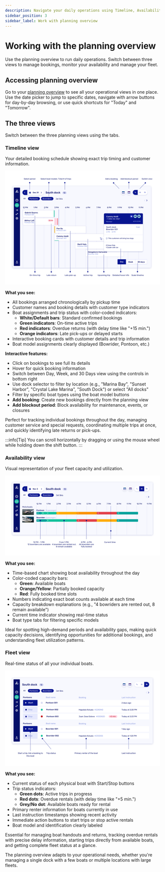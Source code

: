 ```yaml
---
description: Navigate your daily operations using Timeline, Availability, and Fleet views
sidebar_position: 3
sidebar_label: Work with planning overview
---
```


# Working with the planning overview

Use the planning overview to run daily operations. Switch between three views to manage bookings, monitor your availability and manage your fleet.

## Accessing planning overview

Go to your [planning overview](https://dashboard.letsbook.app/planning) to see all your operational views in one place. Use the date picker to jump to specific dates, navigate with arrow buttons for day-by-day browsing, or use quick shortcuts for "Today" and "Tomorrow".

## The three views

Switch between the three planning views using the tabs.

### Timeline view

Your detailed booking schedule showing exact trip timing and customer information.

![Planning Timeline View](./graphics/planning-timeline.png)

**What you see:**

- All bookings arranged chronologically by pickup time
- Customer names and booking details with customer type indicators
- Boat assignments and trip status with color-coded indicators:
    - **White/Default bars**: Standard confirmed bookings
    - **Green indicators**: On-time active trips
    - **Red indicators**: Overdue returns (with delay time like "+15 min.")
    - **Orange indicators**: Late pick-ups or delayed starts
- Interactive booking cards with customer details and trip information
- Boat model assignments clearly displayed (Bowrider, Pontoon, etc.)

**Interactive features:**

- Click on bookings to see full its details
- Hover for quick booking information
- Switch between Day, Week, and 30 Days view using the controls in bottom right
- Use dock selector to filter by location (e.g., "Marina Bay", "Sunset Harbor", "Crystal Lake Marina", "South Dock") or select "All docks"
- Filter by specific boat types using the boat model buttons
- **Add booking**: Create new bookings directly from the planning view
- **Add blockout period**: Block availability for maintenance, events, or closures

Perfect for tracking individual bookings throughout the day, managing customer service and special requests, coordinating multiple trips at once, and quickly identifying late returns or pick-ups.

:::info[Tip]
You can scroll horizontally by dragging or using the mouse wheel while holding down the shift button.
:::

### Availability view

Visual representation of your fleet capacity and utilization.

![Planning Availability View](./graphics/planning-availability.png)

**What you see:**

- Time-based chart showing boat availability throughout the day
- Color-coded capacity bars:
    - **Green**: Available boats
    - **Orange/Yellow**: Partially booked capacity
    - **Red**: Fully booked time slots
- Numbers indicating exact boat counts available at each time
- Capacity breakdown explanations (e.g., "4 bowriders are rented out, 8 remain available")
- Current time indicator showing real-time status
- Boat type tabs for filtering specific models

Ideal for spotting high-demand periods and availability gaps, making quick capacity decisions, identifying opportunities for additional bookings, and understanding fleet utilization patterns.

### Fleet view

Real-time status of all your individual boats.

![Planning Fleet View](./graphics/planning-fleet.png)

**What you see:**

- Current status of each physical boat with Start/Stop buttons
- Trip status indicators:
    - **Green dots**: Active trips in progress
    - **Red dots**: Overdue rentals (with delay time like "+5 min.")
    - **Grey/No dot**: Available boats ready for rental
- Primary renter information for boats currently in use
- Last instruction timestamps showing recent activity
- Immediate action buttons to start trips or stop active rentals
- Boat model and identification clearly labeled

Essential for managing boat handouts and returns, tracking overdue rentals with precise delay information, starting trips directly from available boats, and getting complete fleet status at a glance.

The planning overview adapts to your operational needs, whether you're managing a single dock with a few boats or multiple locations with large fleets.
